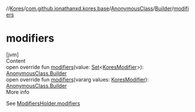 //[Kores](../../../index.md)/[com.github.jonathanxd.kores.base](../../index.md)/[AnonymousClass](../index.md)/[Builder](index.md)/[modifiers](modifiers.md)



# modifiers  
[jvm]  
Content  
open override fun [modifiers](modifiers.md)(value: [Set](https://kotlinlang.org/api/latest/jvm/stdlib/kotlin.collections/-set/index.html)<[KoresModifier](../../-kores-modifier/index.md)>): [AnonymousClass.Builder](index.md)  
open override fun [modifiers](modifiers.md)(vararg values: [KoresModifier](../../-kores-modifier/index.md)): [AnonymousClass.Builder](index.md)  
More info  


See [ModifiersHolder.modifiers](../../-modifiers-holder/modifiers.md)

  



